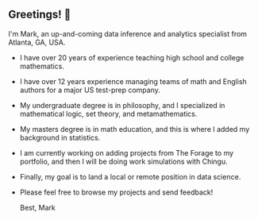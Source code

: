## Greetings! 👋

I'm Mark, an up-and-coming data inference and analytics specialist from Atlanta, GA, USA.

- I have over 20 years of experience teaching high school and college mathematics.
- I have over 12 years experience managing teams of math and English authors for a major US test-prep company.
- My undergraduate degree is in philosophy, and I specialized in mathematical logic, set theory, and metamathematics.
- My masters degree is in math education, and this is where I added my background in statistics.
- I am currently working on adding projects from The Forage to my portfolio, and then I will be doing work simulations with Chingu.
- Finally, my goal is to land a local or remote position in data science.

- Please feel free to browse my projects and send feedback!

  Best,
  Mark

<!--
**markcoty/markcoty** is a ✨ _special_ ✨ repository because its `README.md` (this file) appears on your GitHub profile.

Here are some ideas to get you started:

- 🔭 I’m currently working on ...
- 🌱 I’m currently learning ...
- 👯 I’m looking to collaborate on ...
- 🤔 I’m looking for help with ...
- 💬 Ask me about ...
- 📫 How to reach me: ...
- 😄 Pronouns: ...
- ⚡ Fun fact: ...
-->
